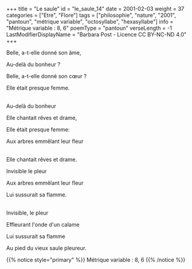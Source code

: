 +++
title = "Le saule"
id = "le_saule_14"
date = 2001-02-03
weight = 37
categories = ["Etre", "Flore"]
tags = ["philosophie", "nature", "2001", "pantoun", "métrique variable", "octosyllabe", "hexasyllabe"]
info = "Métrique variable : 8, 6"
poemType = "pantoun"
verseLength = -1
LastModifierDisplayName = "Barbara Post - Licence CC BY-NC-ND 4.0"
+++

Belle, a-t-elle donné son âme,

Au-delà du bonheur ?

Belle, a-t-elle donné son cœur ?

Elle était presque femme.

 \
Au-delà du bonheur

Elle chantait rêves et drame,

Elle était presque femme:

Aux arbres emmêlant leur fleur

 \
Elle chantait rêves et drame.

Invisible le pleur

Aux arbres emmêlant leur fleur

Lui sussurait sa flamme.

 \
Invisible, le pleur

Effleurant l'onde d'un calame

Lui sussurait sa flamme

Au pied du vieux saule pleureur.

{{% notice style="primary" %}}
Métrique variable : 8, 6
{{% /notice %}}
